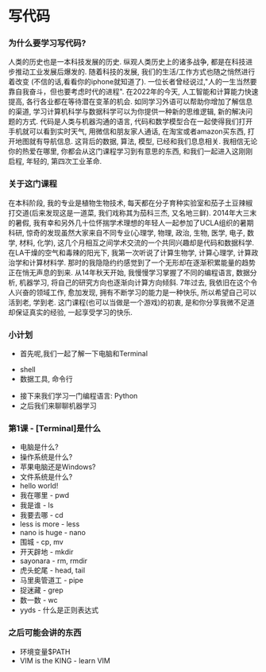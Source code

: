 # 写代码

### 为什么要学习写代码?
人类的历史也是一本科技发展的历史. 纵观人类历史上的诸多战争, 都是在科技进步推动工业发展后爆发的. 随着科技的发展, 我们的生活/工作方式也随之悄然进行着改变 (不信的话,看看你的iphone就知道了). 一位长者曾经说过,"人的一生当然要靠自我奋斗，但也要考虑时代的进程". 在2022年的今天, 人工智能和计算能力快速提高, 各行各业都在等待潜在变革的机会. 如同学习外语可以帮助你增加了解信息的渠道, 学习计算机科学与数据科学可以为你提供一种新的思维逻辑, 新的解决问题的方式. 代码是人类与机器沟通的语言, 代码和数学模型合在一起使得我们打开手机就可以看到实时天气, 用微信和朋友家人通话, 在淘宝或者amazon买东西, 打开地图就有导航信息. 这背后的数据, 算法, 模型, 已经和我们息息相关. 我相信无论你的热爱在哪里, 你都会从这门课程学习到有意思的东西, 和我们一起进入这刚刚启程, 年轻的, 第四次工业革命.   

### 关于这门课程
在本科阶段, 我的专业是植物生物技术, 每天都在分子育种实验室和茄子土豆辣椒打交道(后来发现这是一道菜, 我们戏称其为茄科三杰, 又名地三鲜). 2014年大三末的暑假, 我有幸和另外几十位怀揣学术理想的年轻人一起参加了UCLA组织的暑期科研, 惊奇的发现虽然大家来自不同专业(心理学, 物理, 政治, 生物, 医学, 电子, 数学, 材料, 化学), 这几个月相互之间学术交流的一个共同兴趣却是代码和数据科学. 在LA干燥的空气和毒辣的阳光下, 我第一次听说了计算生物学, 计算心理学, 计算政治学和计算材料学. 那时的我隐隐约约感觉到了一个无形却在逐渐积累能量的趋势正在悄无声息的到来. 从14年秋天开始, 我慢慢学习掌握了不同的编程语言, 数据分析, 机器学习, 将自己的研究方向也逐渐向计算方向倾斜. 7年过去, 我依旧在这个令人兴奋的领域工作, 愈加发现, 拥有不断学习的能力是一种快乐, 所以希望自己可以活到老, 学到老. 这门课程(也可以当做是一个游戏)的初衷, 是和你分享我微不足道却保证真实的经验, 一起享受学习的快乐. 


### 小计划
* 首先呢,我们一起了解一下电脑和Terminal
 - shell
 - 数据工具, 命令行
* 接下来我们学习一门编程语言: Python
* 之后我们来聊聊机器学习


### 第1课 - [Terminal]是什么

* 电脑是什么?
* 操作系统是什么?
* 苹果电脑还是Windows?
* 文件系统是什么?
* hello world!
* 我在哪里 - pwd
* 我是谁 - ls
* 我要去哪 - cd
* less is more - less
* nano is huge - nano
* 围城 - cp, mv
* 开天辟地 - mkdir
* sayonara - rm, rmdir
* 虎头蛇尾 - head, tail
* 马里奥管道工 - pipe
* 捉迷藏 - grep
* 数一数 - wc
* yyds - 什么是正则表达式



### 之后可能会讲的东西
* 环境变量$PATH
* VIM is the KING - learn VIM

